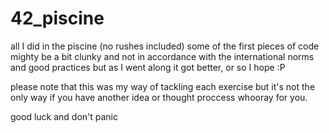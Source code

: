# 42_piscine

all I did in the piscine (no rushes included)
some of the first pieces of code mighty be a bit clunky and not in accordance with the international
norms and good practices but as I went along it got better, or so I hope :P

please note that this was my way of tackling each exercise but it's not the only way
if you have another idea or thought proccess whooray for you.

good luck and don't panic

